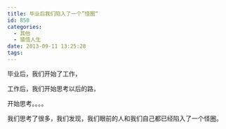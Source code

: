 ```yaml
---
title: 毕业后我们陷入了一个”怪圈“
id: 850
categories:
  - 其他
  - 猿悟人生
date: 2013-09-11 13:25:28
tags:
---
```


毕业后，我们开始了工作，

工作后，我们开始思考以后的路，

开始思考。。。。

我们思考了很多，我们发现，我们眼前的人和我们自己都已经陷入了一个怪圈。

&nbsp;